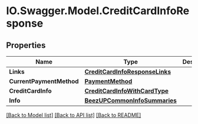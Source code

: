 # IO.Swagger.Model.CreditCardInfoResponse
## Properties

Name | Type | Description | Notes
------------ | ------------- | ------------- | -------------
**Links** | [**CreditCardInfoResponseLinks**](CreditCardInfoResponseLinks.md) |  | [optional] 
**CurrentPaymentMethod** | [**PaymentMethod**](PaymentMethod.md) |  | 
**CreditCardInfo** | [**CreditCardInfoWithCardType**](CreditCardInfoWithCardType.md) |  | [optional] 
**Info** | [**BeezUPCommonInfoSummaries**](BeezUPCommonInfoSummaries.md) |  | [optional] 

[[Back to Model list]](../README.md#documentation-for-models) [[Back to API list]](../README.md#documentation-for-api-endpoints) [[Back to README]](../README.md)

